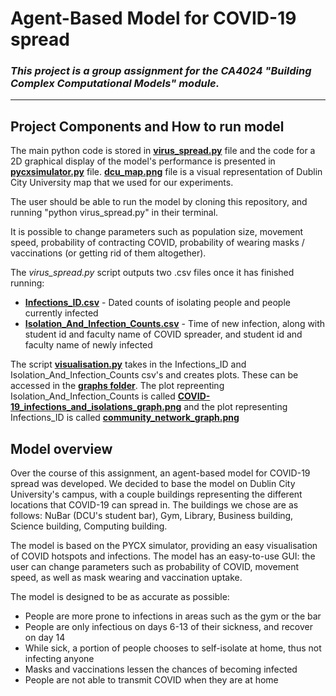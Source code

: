 # Agent-Based Model for COVID-19 spread

### _This project is a group assignment for the CA4024 "Building Complex Computational Models" module._
---

## Project Components and How to run model

The main python code is stored in [**virus_spread.py**](virus_spread.py) file and the code for a 2D graphical display of the model's performance is presented in [**pycxsimulator.py**](pycxsimulator.py) file. 
[**dcu_map.png**](dcu_map.png) file is a visual representation of Dublin City University map that we used for our experiments.

The user should be able to run the model by cloning this repository, and running "python virus_spread.py" in their terminal.

It is possible to change parameters such as population size, movement speed, probability of contracting COVID, probability of wearing masks / vaccinations (or getting rid of them altogether).

The *virus_spread.py* script outputs two .csv files once it has finished running:
* [**Infections_ID.csv**](Infections_ID.csv) - Dated counts of isolating people and people currently infected
* [**Isolation_And_Infection_Counts.csv**](Isolation_And_Infection_Counts.csv) - Time of new infection, along with student id and faculty name of COVID spreader, and student id and faculty name of newly infected

The script [**visualisation.py**](visualisation.py) takes in the Infections_ID and Isolation_And_Infection_Counts csv's and creates plots. These can be accessed in the [**graphs folder**](graphs).
The plot repreenting Isolation_And_Infection_Counts is called [**COVID-19_infections_and_isolations_graph.png**](graphs/COVID-19_infections_and_isolations_graph.png) and the plot representing Infections_ID is called [**community_network_graph.png**](graphs/community_network_graph.png)

## Model overview

Over the course of this assignment, an agent-based model for COVID-19 spread was developed.
We decided to base the model on Dublin City University's campus, with a couple buildings representing the different locations that COVID-19 can spread in. The buildings we chose are as follows: NuBar (DCU's student bar), Gym, Library, Business building, Science building, Computing building.

The model is based on the PYCX simulator, providing an easy visualisation of COVID hotspots and infections.
The model has an easy-to-use GUI: the user can change parameters such as probability of COVID, movement speed, as well as mask wearing and vaccination uptake.

The model is designed to be as accurate as possible:

* People are more prone to infections in areas such as the gym or the bar
* People are only infectious on days 6-13 of their sickness, and recover on day 14
* While sick, a portion of people chooses to self-isolate at home, thus not infecting anyone
* Masks and vaccinations lessen the chances of becoming infected
* People are not able to transmit COVID when they are at home


